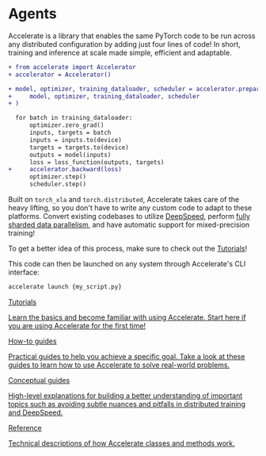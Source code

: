 <!--Copyright 2022 The HuggingFace Team. All rights reserved.

Licensed under the Apache License, Version 2.0 (the "License"); you may not use this file except in compliance with
the License. You may obtain a copy of the License at

http://www.apache.org/licenses/LICENSE-2.0

Unless required by applicable law or agreed to in writing, software distributed under the License is distributed on
an "AS IS" BASIS, WITHOUT WARRANTIES OR CONDITIONS OF ANY KIND, either express or implied. See the License for the
specific language governing permissions and limitations under the License.

⚠️ Note that this file is in Markdown but contain specific syntax for our doc-builder (similar to MDX) that may not be
rendered properly in your Markdown viewer.
-->

# Agents

Accelerate is a library that enables the same PyTorch code to be run across any distributed configuration by adding just four lines of code! In short, training and inference at scale made simple, efficient and adaptable.

```diff
+ from accelerate import Accelerator
+ accelerator = Accelerator()

+ model, optimizer, training_dataloader, scheduler = accelerator.prepare(
+     model, optimizer, training_dataloader, scheduler
+ )

  for batch in training_dataloader:
      optimizer.zero_grad()
      inputs, targets = batch
      inputs = inputs.to(device)
      targets = targets.to(device)
      outputs = model(inputs)
      loss = loss_function(outputs, targets)
+     accelerator.backward(loss)
      optimizer.step()
      scheduler.step()
```

Built on `torch_xla` and `torch.distributed`, Accelerate takes care of the heavy lifting, so you don't have to write any custom code to adapt to these platforms.
Convert existing codebases to utilize [DeepSpeed](usage_guides/deepspeed), perform [fully sharded data parallelism](usage_guides/fsdp), and have automatic support for mixed-precision training! 

<Tip> 

  To get a better idea of this process, make sure to check out the [Tutorials](basic_tutorials/overview)! 

</Tip>


This code can then be launched on any system through Accelerate's CLI interface:
```bash
accelerate launch {my_script.py}
```

<div class="mt-10">
  <div class="w-full flex flex-col space-y-4 md:space-y-0 md:grid md:grid-cols-2 md:gap-y-4 md:gap-x-5">
    <a class="!no-underline border dark:border-gray-700 p-5 rounded-lg shadow hover:shadow-lg" href="./basic_tutorials/overview"
      ><div class="w-full text-center bg-gradient-to-br from-blue-400 to-blue-500 rounded-lg py-1.5 font-semibold mb-5 text-white text-lg leading-relaxed">Tutorials</div>
      <p class="text-gray-700">Learn the basics and become familiar with using Accelerate. Start here if you are using Accelerate for the first time!</p>
    </a>
    <a class="!no-underline border dark:border-gray-700 p-5 rounded-lg shadow hover:shadow-lg" href="./usage_guides/explore"
      ><div class="w-full text-center bg-gradient-to-br from-indigo-400 to-indigo-500 rounded-lg py-1.5 font-semibold mb-5 text-white text-lg leading-relaxed">How-to guides</div>
      <p class="text-gray-700">Practical guides to help you achieve a specific goal. Take a look at these guides to learn how to use Accelerate to solve real-world problems.</p>
    </a>
    <a class="!no-underline border dark:border-gray-700 p-5 rounded-lg shadow hover:shadow-lg" href="./concept_guides/gradient_synchronization"
      ><div class="w-full text-center bg-gradient-to-br from-pink-400 to-pink-500 rounded-lg py-1.5 font-semibold mb-5 text-white text-lg leading-relaxed">Conceptual guides</div>
      <p class="text-gray-700">High-level explanations for building a better understanding of important topics such as avoiding subtle nuances and pitfalls in distributed training and DeepSpeed.</p>
   </a>
    <a class="!no-underline border dark:border-gray-700 p-5 rounded-lg shadow hover:shadow-lg" href="./package_reference/accelerator"
      ><div class="w-full text-center bg-gradient-to-br from-purple-400 to-purple-500 rounded-lg py-1.5 font-semibold mb-5 text-white text-lg leading-relaxed">Reference</div>
      <p class="text-gray-700">Technical descriptions of how Accelerate classes and methods work.</p>
    </a>
  </div>
</div>
